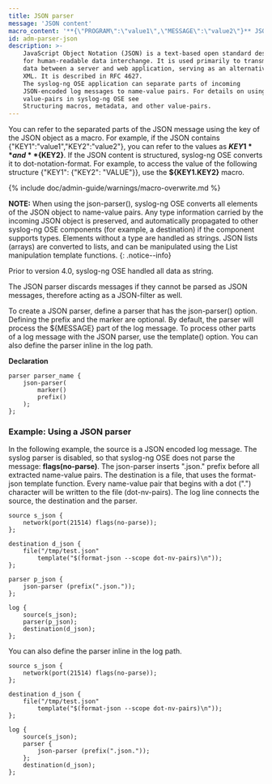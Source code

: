 ```yaml
---
title: JSON parser
message: 'JSON content'
macro_content: '**{\"PROGRAM\":\"value1\",\"MESSAGE\":\"value2\"}** JSON'
id: adm-parser-json
description: >-
    JavaScript Object Notation (JSON) is a text-based open standard designed
    for human-readable data interchange. It is used primarily to transmit
    data between a server and web application, serving as an alternative to
    XML. It is described in RFC 4627.
    The syslog-ng OSE application can separate parts of incoming
    JSON-encoded log messages to name-value pairs. For details on using
    value-pairs in syslog-ng OSE see
    Structuring macros, metadata, and other value-pairs.
---
```


You can refer to the separated parts of the JSON message using the key
of the JSON object as a macro. For example, if the JSON contains
{\"KEY1\":\"value1\",\"KEY2\":\"value2\"}, you can refer to the values
as **${KEY1}** and **${KEY2}**. If the JSON content is structured,
syslog-ng OSE converts it to dot-notation-format. For example, to access
the value of the following structure {\"KEY1\": {\"KEY2\": \"VALUE\"}},
use the **${KEY1.KEY2}** macro.

{% include doc/admin-guide/warnings/macro-overwrite.md %}

**NOTE:** When using the json-parser(), syslog-ng OSE converts all elements
of the JSON object to name-value pairs. Any type information carried by
the incoming JSON object is preserved, and automatically propagated to
other syslog-ng OSE components (for example, a destination) if the
component supports types. Elements without a type are handled as
strings. JSON lists (arrays) are converted to lists, and can be
manipulated using the List manipulation template functions.
{: .notice--info}

Prior to version 4.0, syslog-ng OSE handled all data as string.

The JSON parser discards messages if they cannot be parsed as JSON
messages, therefore acting as a JSON-filter as well.

To create a JSON parser, define a parser that has the json-parser()
option. Defining the prefix and the marker are optional. By default, the
parser will process the ${MESSAGE} part of the log message. To process
other parts of a log message with the JSON parser, use the template()
option. You can also define the parser inline in the log path.

**Declaration**

```config
parser parser_name {
    json-parser(
        marker()
        prefix()
    );
};
```

### Example: Using a JSON parser

In the following example, the source is a JSON encoded log message. The
syslog parser is disabled, so that syslog-ng OSE does not parse the
message: **flags(no-parse)**. The json-parser inserts \".json.\" prefix
before all extracted name-value pairs. The destination is a file, that
uses the format-json template function. Every name-value pair that
begins with a dot (\".\") character will be written to the file
(dot-nv-pairs). The log line connects the source, the destination and
the parser.

```config
source s_json {
    network(port(21514) flags(no-parse));
};

destination d_json {
    file("/tmp/test.json"
        template("$(format-json --scope dot-nv-pairs)\n"));
};

parser p_json {
    json-parser (prefix(".json."));
};

log {
    source(s_json);
    parser(p_json);
    destination(d_json);
};
```

You can also define the parser inline in the log path.

```config
source s_json {
    network(port(21514) flags(no-parse));
};

destination d_json {
    file("/tmp/test.json"
        template("$(format-json --scope dot-nv-pairs)\n"));
};

log {
    source(s_json);
    parser {
        json-parser (prefix(".json."));
    };
    destination(d_json);
};
```

